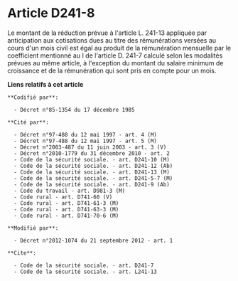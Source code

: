 # Article D241-8

Le montant de la réduction prévue à l'article L. 241-13 appliquée par anticipation aux cotisations dues au titre des
rémunérations versées au cours d'un mois civil est égal au produit de la rémunération mensuelle par le coefficient mentionné
au I de l'article D. 241-7 calculé selon les modalités prévues au même article, à l'exception du montant du salaire minimum
de croissance et de la rémunération qui sont pris en compte pour un mois.

**Liens relatifs à cet article**

	**Codifié par**:

	  - Décret n°85-1354 du 17 décembre 1985

	**Cité par**:

	  - Décret n°97-488 du 12 mai 1997 - art. 4 (M)
	  - Décret n°97-488 du 12 mai 1997 - art. 5 (M)
	  - Décret n°2003-487 du 11 juin 2003 - art. 3 (V)
	  - Décret n°2010-1779 du 31 décembre 2010 - art. 2
	  - Code de la sécurité sociale. - art. D241-10 (M)
	  - Code de la sécurité sociale. - art. D241-12 (Ab)
	  - Code de la sécurité sociale. - art. D241-13 (M)
	  - Code de la sécurité sociale. - art. D241-5-7 (M)
	  - Code de la sécurité sociale. - art. D241-9 (Ab)
	  - Code du travail - art. D981-3 (M)
	  - Code rural - art. D741-60 (V)
	  - Code rural - art. D741-61-3 (M)
	  - Code rural - art. D741-63-3 (M)
	  - Code rural - art. D741-70-6 (M)

	**Modifié par**:

	  - Décret n°2012-1074 du 21 septembre 2012 - art. 1

	**Cite**:

	  - Code de la sécurité sociale. - art. D241-7
	  - Code de la sécurité sociale. - art. L241-13
